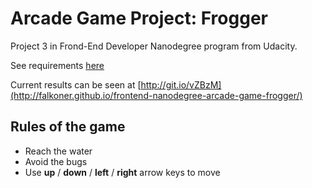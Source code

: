Arcade Game Project: Frogger
===============================

Project 3 in Frond-End Developer Nanodegree program from Udacity.

See requirements [here](https://www.udacity.com/course/viewer#!/c-ud015/l-3072058665/m-3072588797)

Current results can be seen at [http://git.io/vZBzM](http://falkoner.github.io/frontend-nanodegree-arcade-game-frogger/)

Rules of the game
----------------

* Reach the water
* Avoid the bugs
* Use __up__ / __down__ / __left__ / __right__ arrow keys to move
